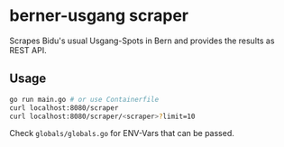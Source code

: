 # berner-usgang scraper
Scrapes Bidu's usual Usgang-Spots in Bern and provides the results as REST API.

## Usage

```bash
go run main.go # or use Containerfile
curl localhost:8080/scraper
curl localhost:8080/scraper/<scraper>?limit=10
```

Check `globals/globals.go` for ENV-Vars that can be passed.